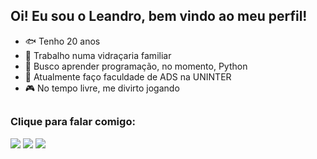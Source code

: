 ## Oi! Eu sou o Leandro, bem vindo ao meu perfil!

- 🐟 Tenho 20 anos
- 🔭 Trabalho numa vidraçaria familiar
- 🤖 Busco aprender programação, no momento, Python
- 🌱 Atualmente faço faculdade de ADS na UNINTER
- 🎮 No tempo livre, me divirto jogando
## 
<h3>Clique para falar comigo:</h3>
<div>
  <a href="mailto:leandrodasilvapereira10@gmail.com"><img src="https://img.shields.io/badge/Gmail-D14836?style=for-the-badge&logo=gmail&logoColor=white" target="_blank"></a>
  <a href="https://api.whatsapp.com/send?phone=553592065435" target="_blank"><img src="https://img.shields.io/badge/WhatsApp-25D366?style=for-the-badge&logo=whatsapp&logoColor=white" target="_blank"></a>
  <a href="https://www.linkedin.com/in/leandro-da-silva-pereira-b53759285" target="_blank"><img src="https://img.shields.io/badge/LinkedIn-0077B5?style=for-the-badge&logo=linkedin&logoColor=white" target="_blank"></a>
</div>
